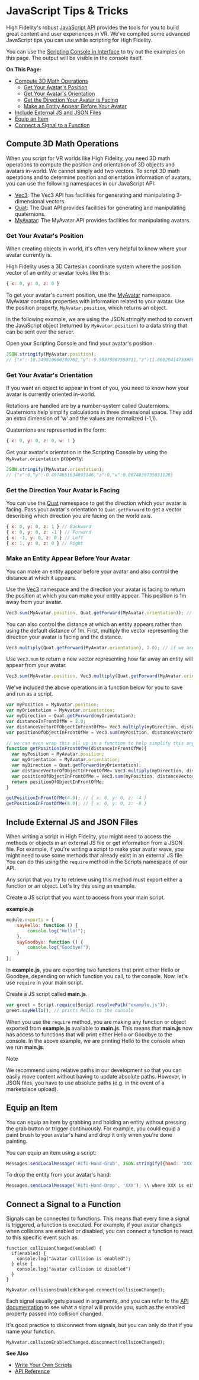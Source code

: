 # JavaScript Tips & Tricks

High Fidelity's robust [JavaScript API](https://apidocs.highfidelity.com) provides the tools for you to build great content and user experiences in VR. We've compiled some advanced JavaScript tips you can use while scripting for High Fidelity. 

You can use the [Scripting Console in Interface](get-started-with-scripting.html#scripting-console) to try out the examples on this page. The output will be visible in the console itself. 

**On This Page:**

+ [Compute 3D Math Operations](#compute-3d-math-operations)
    + [Get Your Avatar's Position](#get-your-avatars-position)
    + [Get Your Avatar's Orientation](#get-your-avatars-orientation)
    + [Get the Direction Your Avatar is Facing](#get-the-direction-your-avatar-is-facing)
    + [Make an Entity Appear Before Your Avatar](#make-an-entity-appear-before-your-avatar)
+ [Include External JS and JSON Files](#include-external-js-and-json-files)
+ [Equip an Item](#equip-an-item)
+ [Connect a Signal to a Function](#connect-a-signal-to-a-function)

## Compute 3D Math Operations 

When you script for VR worlds like High Fidelity, you need 3D math operations to compute the position and orientation of 3D objects and avatars in-world. We cannot simply add two vectors. To script 3D math operations and to determine position and orientation information of avatars, you can use the following namespaces in our JavaScript API:

+ [Vec3](https://apidocs.highfidelity.com/Vec3.html): The Vec3 API has facilities for generating and manipulating 3-dimensional vectors. 
+ [Quat](https://apidocs.highfidelity.com/Quat.html): The Quat API provides facilities for generating and manipulating quaternions. 
+ [MyAvatar](https://apidocs.highfidelity.com/MyAvatar.html): The MyAvatar API provides facilities for manipulating avatars.  

### Get Your Avatar's Position

When creating objects in world, it's often very helpful to know where your avatar currently is.

High Fidelity uses a 3D Cartesian coordinate system where the position vector of an entity or avatar looks like this:

```javascript
{ x: 0, y: 0, z: 0 }
```

To get your avatar's current position, use the [MyAvatar](https://apidocs.highfidelity.com/MyAvatar.html) namespace. MyAvatar contains properties with information related to your avatar. Use the position property, `MyAvatar.position`, which returns an object. 

In the following example, we are using the JSON.stringify method to convert the JavaScript object (returned by `MyAvatar.position`) to a data string that can be sent over the server.

Open your Scripting Console and find your avatar's position.

```javascript
JSON.stringify(MyAvatar.position);
// {"x":-10.349810600280762,"y":-9.55379867553711,"z":11.861204147338867}
```

### Get Your Avatar's Orientation

If you want an object to appear in front of you, you need to know how your avatar is currently oriented in-world.

Rotations are handled are by a number-system called Quaternions. Quaternions help simplify calculations in three dimensional space. They add an extra dimension of 'w' and the values are normalized (-1,1).

Quaternions are represented in the form:

```javascript
{ x: 0, y: 0, z: 0, w: 1 }
```

Get your avatar's orientation in the Scripting Console by using the `MyAvatar.orientation` property:

```javascript
JSON.stringify(MyAvatar.orientation);
// {"x":0,"y":-0.4974651634693146,"z":0,"w":0.8674839735031128}
```

### Get the Direction Your Avatar is Facing

You can use the [Quat](https://apidocs.highfidelity.com/Quat.html) namespace to get the direction which your avatar is facing. Pass your avatar's orientation to `Quat.getForward` to get a vector describing which direction you are facing on the world axis.

```javascript
{ x: 0, y: 0, z: 1 } // Backward
{ x: 0, y: 0, z: -1 } // Forward
{ x: -1, y: 0, z: 0 } // Left
{ x: 1, y: 0, z: 0 } // Right
```

### Make an Entity Appear Before Your Avatar

You can make an entity appear before your avatar and also control the distance at which it appears. 

Use the [Vec3](https://apidocs.highfidelity.com/Vec3.html) namespace and the direction your avatar is facing to return the position at which you can make your entity appear. This position is 1m away from your avatar.

```javascript
Vec3.sum(MyAvatar.position, Quat.getForward(MyAvatar.orientation)); // This will add your position vector to the direction vector returned from Quat.getForward. This will represent a position that is 1 meter in front of your avatar.
```

You can also control the distance at which an entity appears rather than using the default distance of 1m. First, multiply the vector representing the direction your avatar is facing and the distance. 

```javascript
Vec3.multiply(Quat.getForward(MyAvatar.orientation), 2.0); // if we are facing forward, that means our vector { x: 0, y: 0, z: -1 }, get's multiplied by 2.0 giving us a vector of { x: 0, y: 0, z: -2 }
```

Use `Vec3.sum` to return a new vector representing how far away an entity will appear from your avatar.

```javascript
Vec3.sum(MyAvatar.position, Vec3.multiply(Quat.getForward(MyAvatar.orientation, 2.0))); // this will give us a final vector representing where in the world a point 2 meters directly in front of our avatar is
```

We've included the above operations in a function below for you to save and run as a script. 

```javascript
var myPosition = MyAvatar.position;   
var myOrientation = MyAvatar.orientation;
var myDirection = Quat.getForward(myOrientation);
var distanceInFrontOfMe = 2.0;
var distanceVectorOfObjectInFrontOfMe= Vec3.multiply(myDirection, distanceInFrontOfMe);
var positionOfObjectInFrontOfMe = Vec3.sum(myPosition, distanceVectorOfObjectInFrontOfMe);

// we can even wrap this all up in a function to help simplify this any time we want the position of an object to appear in front of us
function getPositionInFrontOfMe(distanceInFrontOfMe){
  var myPosition = MyAvatar.position;
  var myOrientation = MyAvatar.orientation;
  var myDirection = Quat.getForward(myOrientation);
  var distanceVectorOfObjectInFrontOfMe= Vec3.multiply(myDirection, distanceInFrontOfMe);
  var positionOfObjectInFrontOfMe = Vec3.sum(myPosition, distanceVectorOfObjectInFrontOfMe);
  return positionOfObjectInFrontOfMe;
}

getPositionInFrontOfMe(4.0); // { x: 0, y: 0, z: -4 }
getPositionInFrontOfMe(8.0); // { x: 0, y: 0, z: -8 }
```

## Include External JS and JSON Files

When writing a script in High Fidelity, you might need to access the methods or objects in an external JS file or get information from a JSON file. For example, if you're writing a script to make your avatar wave, you might need to use some methods that already exist in an external JS file. You can do this using the `require` method in the Scripts namespace of our API.

Any script that you try to retrieve using this method must export either a function or an object. Let's try this using an example. 

Create a JS script that you want to access from your main script. 

**example.js**

```javascript
module.exports = {
    sayHello: function () {
        console.log("Hello!");
    },
    sayGoodbye: function () {
        console.log("Goodbye!");
    }
};
```

In **example.js**, you are exporting two functions that print either Hello or Goodbye, depending on which function you call, to the console. Now, let's use `require` in your main script.

Create a JS script called **main.js**.

```javascript
var greet = Script.require(Script.resolvePath("example.js"));
greet.sayHello(); // prints Hello to the console
```

When you use the `require` method, you are making any function or object exported from **example.js** available to **main.js**. This means that **main.js** now has access to functions that will print either Hello or Goodbye to the console. In the above example, we are printing Hello to the console when we run **main.js**.

<div class="admonition note">
    <p class="admonition-title">Note</p>
    <p>We recommend using relative paths in our development so that you can easily move content without having to update absolute paths. However, in JSON files, you have to use absolute paths (e.g. in the event of a marketplace upload).</p>
</div>

## Equip an Item
You can equip an item by grabbing and holding an entity without pressing the grab button or trigger continuously. For example, you could equip a paint brush to your avatar's hand and drop it only when you're done painting. 

You can equip an item using a script:

```javascript
Messages.sendLocalMessage('Hifi-Hand-Grab', JSON.stringify({hand: 'XXX', entityID: 'YYY'})); \\ where XXX is either the left or right hand and YYY is entityID to equip
```

To drop the entity from your avatar's hand:
```javascript
Messages.sendLocalMessage('Hifi-Hand-Drop', 'XXX'); \\ where XXX is either the left or right hand
```

## Connect a Signal to a Function

Signals can be connected to functions. This means that every time a signal is triggered, a function is executed. For example, if your avatar changes when collisions are enabled or disabled, you can connect a function to react to this specific event such as:
```
function collisionChanged(enabled) {
  if(enabled) {
    console.log("avatar collision is enabled");
  } else {
    console.log("avatar collision id disabled")
  }
}

MyAvatar.collisionsEnabledChanged.connect(collisionChanged);
```

Each signal usually gets passed in arguments, and you can refer to the [API documentation](https://apidocs.highfidelity.com/MyAvatar.html) to see what a signal will provide you, such as the enabled property passed into collision changed.

It's good practice to disconnect from signals, but you can only do that if you name your function.

```
MyAvatar.collsionEnabledChanged.disconnect(collsionChanged);
```




**See Also**

+ [Write Your Own Scripts](write-scripts.html)
+ [API Reference](https://apidocs.highfidelity.com)